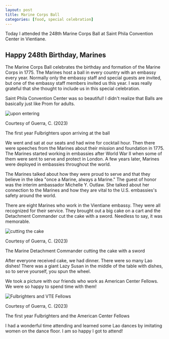 ```yaml
---
layout: post
title: Marine Corps Ball
categories: [food, special celebration]
---
```


Today I attended the 248th Marine Corps Ball at Saint Phila Convention Center in Vientiane.

## Happy 248th Birthday, Marines

The Marine Corps Ball celebrates the birthday and formation of the Marine Corps in 1775. The Marines host a ball in every country with an embassy every year. Normally only the embassy staff and special guests are invited, but one of the embassy staff members invited us this year. I was really grateful that she thought to include us in this special celebration.

Saint Phila Convention Center was so beautiful! I didn't realize that Balls are basically just like Prom for adults. 

![upon entering](https://lh3.googleusercontent.com/pw/ADCreHdm4jnI8PZ9MSe8oq4nt6R16eSzQRzKLUNXjdWlSIxm6AXpidIRThQptU-21eCLk6UEst4qPsX3IEVMgCLqs-KAmws2tpJhTUJrRNd08ccVSrYuDEPM=w1000)

Courtesy of Guerra, C. (2023)

The first year Fulbrighters upon arriving at the ball

We went and sat at our seats and had wine for cocktail hour. Then there were speeches from the Marines about their mission and foundation in 1775. The Marines started working in embassies after World War II when some of them were sent to serve and protect in London. A few years later, Marines were deployed in embassies throughout the world. 

The Marines talked about how they were proud to serve and that they believe in the idea "once a Marine, always a Marine." The guest of honor was the interim ambassador Michelle Y. Outlaw. She talked about her connection to the Marines and how they are vital to the U.S. embassies's safety around the world. 

There are eight Marines who work in the Vientiane embassy. They were all recognized for their service. They brought out a big cake on a cart and the Detachment Commander cut the cake with a sword. Needless to say, it was memorable.

![cutting the cake](https://lh3.googleusercontent.com/pw/ADCreHeNs6Xj4KNQPNU2VAyf7-lf71iLFMylZHZJ0FOzKhUpe7j_-CBZ7KcxQ_e0aRTzVMO5u9fWKLwLM1zZ-IcWhbTj02l0xaE0v8wbWW9V4qPhtPMJXkFB=w1000)

Courtesy of Guerra, C. (2023)

The Marine Detachment Commander cutting the cake with a sword

After everyone received cake, we had dinner. There were so many Lao dishes! There was a giant Lazy Susan in the middle of the table with dishes, so to serve yourself, you spun the wheel. 

We took a picture with our friends who work as American Center Fellows. We were so happy to spend time with them! 

![Fulbrighters and VTE Fellows](https://lh3.googleusercontent.com/pw/ADCreHcdmB-O_MSzZB4Wpnk5n6JTJcHaEig85N_JpEhgmrcLp6j-kR1B4_xuwZ3oZMMzys_wKmboNWdT1UfGwoIZ5IpQebwHNqOYQpmOlFCSBvpO-BpHXD9P=w1000)

Courtesy of Guerra, C. (2023)

The first year Fulbrighters and the American Center Fellows

I had a wonderful time attending and learned some Lao dances by imitating women on the dance floor. I am so happy I got to attend!

<!-- Hello and welcome. The only purpose of this post is to greet you when your site comes alive for the first time.  
This post will demonstrate some of the more common content & elements found in posts.  
Feel free to delete this post when you are ready to publish your first post.  

Lorem ipsum dolor sit amet, consectetur adipiscing elit. Fusce bibendum neque eget nunc mattis eu sollicitudin enim tincidunt. Vestibulum lacus tortor, ultricies id dignissim ac, bibendum in velit.

## Some great heading (h2)

Proin convallis mi ac felis pharetra aliquam. Curabitur dignissim accumsan rutrum. In arcu magna, aliquet vel pretium et, molestie et arcu.


Mauris lobortis nulla et felis ullamcorper bibendum. Phasellus et hendrerit mauris. Proin eget nibh a massa vestibulum pretium. Suspendisse eu nisl a ante aliquet bibendum quis a nunc. Praesent varius interdum vehicula. Aenean risus libero, placerat at vestibulum eget, ultricies eu enim. Praesent nulla tortor, malesuada adipiscing adipiscing sollicitudin, adipiscing eget est.

## Another great heading (h2)

Lorem ipsum dolor sit amet, consectetur adipiscing elit. Fusce bibendum neque eget nunc mattis eu sollicitudin enim tincidunt. Vestibulum lacus tortor, ultricies id dignissim ac, bibendum in velit.

### Some great subheading (h3)

Proin convallis mi ac felis pharetra aliquam. Curabitur dignissim accumsan rutrum. In arcu magna, aliquet vel pretium et, molestie et arcu. Mauris lobortis nulla et felis ullamcorper bibendum.

Phasellus et hendrerit mauris. Proin eget nibh a massa vestibulum pretium. Suspendisse eu nisl a ante aliquet bibendum quis a nunc.

### Some great subheading (h3)

Praesent varius interdum vehicula. Aenean risus libero, placerat at vestibulum eget, ultricies eu enim. Praesent nulla tortor, malesuada adipiscing adipiscing sollicitudin, adipiscing eget est.

> This quote will *change* your life. It will reveal the <i>secrets</i> of the universe, and all the wonders of humanity. Don't <em>misuse</em> it.

Lorem ipsum dolor sit amet, consectetur adipiscing elit. Fusce bibendum neque eget nunc mattis eu sollicitudin enim tincidunt.

### Some great subheading (h3)

Vestibulum lacus tortor, ultricies id dignissim ac, bibendum in velit. Proin convallis mi ac felis pharetra aliquam. Curabitur dignissim accumsan rutrum.

In arcu magna, aliquet vel pretium et, molestie et arcu. Mauris lobortis nulla et felis ullamcorper bibendum. Phasellus et hendrerit mauris.

#### You might want a sub-subheading (h4)

In arcu magna, aliquet vel pretium et, molestie et arcu. Mauris lobortis nulla et felis ullamcorper bibendum. Phasellus et hendrerit mauris.

In arcu magna, aliquet vel pretium et, molestie et arcu. Mauris lobortis nulla et felis ullamcorper bibendum. Phasellus et hendrerit mauris.

#### But it's probably overkill (h4)

In arcu magna, aliquet vel pretium et, molestie et arcu. Mauris lobortis nulla et felis ullamcorper bibendum. Phasellus et hendrerit mauris.

##### Could be a smaller sub-heading, `pacman` (h5)

In arcu magna, aliquet vel pretium et, molestie et arcu. Mauris lobortis nulla et felis ullamcorper bibendum. Phasellus et hendrerit mauris.

###### Small yet significant sub-heading  (h6)

In arcu magna, aliquet vel pretium et, molestie et arcu. Mauris lobortis nulla et felis ullamcorper bibendum. Phasellus et hendrerit mauris.

### Highlight the code please!!

{% highlight c %}
float Q_rsqrt( float number )
{
	long i;
	float x2, y;
	const float threehalfs = 1.5F;

	x2 = number * 0.5F;
	y  = number;
	i  = * ( long * ) &y;                       // evil floating point bit level hacking
	i  = 0x5f3759df - ( i >> 1 );               // what the fuck? 
	y  = * ( float * ) &i;
	y  = y * ( threehalfs - ( x2 * y * y ) );   // 1st iteration
//	y  = y * ( threehalfs - ( x2 * y * y ) );   // 2nd iteration, this can be removed

	return y;
}
{% endhighlight %}

### Oh hai, an unordered list!!

In arcu magna, aliquet vel pretium et, molestie et arcu. Mauris lobortis nulla et felis ullamcorper bibendum. Phasellus et hendrerit mauris.

- First item, yo
- Second item, dawg
- Third item, what what?!
- Fourth item, fo sheezy my neezy

### Oh hai, an ordered list!!

In arcu magna, aliquet vel pretium et, molestie et arcu. Mauris lobortis nulla et felis ullamcorper bibendum. Phasellus et hendrerit mauris.

1. First item, yo
2. Second item, dawg
3. Third item, what what?!
4. Fourth item, fo sheezy my neezy

## Headings are cool! (h2)

Proin eget nibh a massa vestibulum pretium. Suspendisse eu nisl a ante aliquet bibendum quis a nunc. Praesent varius interdum vehicula. Aenean risus libero, placerat at vestibulum eget, ultricies eu enim. Praesent nulla tortor, malesuada adipiscing adipiscing sollicitudin, adipiscing eget est.

Praesent nulla tortor, malesuada adipiscing adipiscing sollicitudin, adipiscing eget est.

Proin eget nibh a massa vestibulum pretium. Suspendisse eu nisl a ante aliquet bibendum quis a nunc.

### Tables

Title 1               | Title 2               | Title 3               | Title 4
--------------------- | --------------------- | --------------------- | ---------------------
lorem                 | lorem ipsum           | lorem ipsum dolor     | lorem ipsum dolor sit
lorem ipsum dolor sit | lorem ipsum dolor sit | lorem ipsum dolor sit | lorem ipsum dolor sit
lorem ipsum dolor sit | lorem ipsum dolor sit | lorem ipsum dolor sit | lorem ipsum dolor sit
lorem ipsum dolor sit | lorem ipsum dolor sit | lorem ipsum dolor sit | lorem ipsum dolor sit

Title 1 | Title 2 | Title 3 | Title 4
--- | --- | --- | ---
lorem | lorem ipsum | lorem ipsum dolor | lorem ipsum dolor sit
lorem ipsum dolor sit amet | lorem ipsum dolor sit amet consectetur | lorem ipsum dolor sit amet | lorem ipsum dolor sit
lorem ipsum dolor | lorem ipsum | lorem | lorem ipsum
lorem ipsum dolor | lorem ipsum dolor sit | lorem ipsum dolor sit amet | lorem ipsum dolor sit amet consectetur -->
